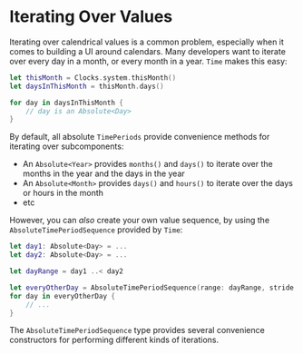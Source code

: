 # Iterating Over Values

Iterating over calendrical values is a common problem, especially when it comes to building a UI around calendars. Many developers want to iterate over every day in a month, or every month in a year. `Time` makes this easy:

```swift
let thisMonth = Clocks.system.thisMonth()
let daysInThisMonth = thisMonth.days()

for day in daysInThisMonth {
    // day is an Absolute<Day>
}
```

By default, all absolute `TimePeriods` provide convenience methods for iterating over subcomponents:

- An `Absolute<Year>` provides `months()` and `days()` to iterate over the months in the year and the days in the year
- An `Absolute<Month>` provides `days()` and `hours()` to iterate over the days or hours in the month
- etc

However, you can *also* create your own value sequence, by using the `AbsoluteTimePeriodSequence` provided by `Time`:

```swift
let day1: Absolute<Day> = ...
let day2: Absolute<Day> = ...

let dayRange = day1 ..< day2

let everyOtherDay = AbsoluteTimePeriodSequence(range: dayRange, stride: .days(2))
for day in everyOtherDay {
    // ...
}
```

The `AbsoluteTimePeriodSequence` type provides several convenience constructors for performing different kinds of iterations.
